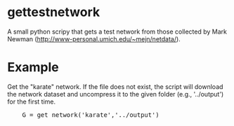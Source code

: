 gettestnetwork
==============
A small python scripy that gets a test network from those collected by Mark Newman (http://www-personal.umich.edu/~mejn/netdata/).

Example
=======
Get the "karate" network. If the file does not exist, the script will download the network dataset and uncompress it to the given folder (e.g., '../output') for the first time.
<pre>
    G = get_network('karate','../output')
</pre>
